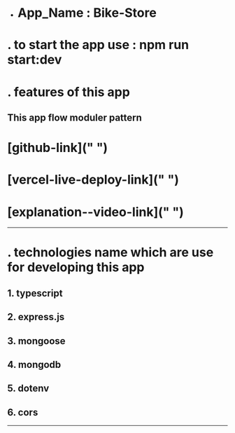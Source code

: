 - # App_Name : Bike-Store

# . to start the app use : npm run start:dev

# . features of this app

## This app flow moduler pattern

# [github-link](" ")

# [vercel-live-deploy-link](" ")

# [explanation--video-link](" ")

---

# . technologies name which are use for developing this app

## 1. typescript

## 2. express.js

## 3. mongoose

## 4. mongodb

## 5. dotenv

## 6. cors

---
